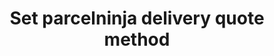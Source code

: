 ---
title: "Set parcelninja delivery quote method"
name: "fulfillmentservicemeta_parcelninja"
key: "quote_code"
description: "Set specific quote code to use for delivery. See documentation on codes https://parcelninja.docs.apiary.io/#reference/delivery-quoting/get-delivery-quotes/get-list-of-delivery-quotes"
user_friendly_description: "Parcelninja can request quotes from couriers based on cheapest and quickest delivery. Depending on your preference Stock2Shop can set this."
default: "S1"
values: []
tags: [fulfillmentservicemeta,parcelninja]
type: "meta"
process: "fulfillments"
headless: true
---